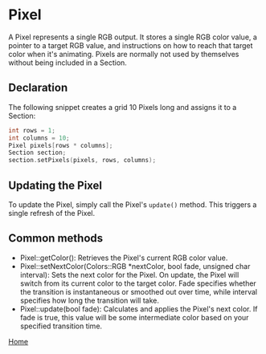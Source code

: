 # Pixel
A Pixel represents a single RGB output. It stores a single RGB color value, a pointer to a target RGB value, and instructions on how to reach that target color when it's animating. Pixels are normally not used by themselves without being included in a Section.

## Declaration
The following snippet creates a grid 10 Pixels long and assigns it to a Section:
```c++
int rows = 1;
int columns = 10;
Pixel pixels[rows * columns];
Section section;
section.setPixels(pixels, rows, columns);
```

## Updating the Pixel
To update the Pixel, simply call the Pixel's `update()` method. This triggers a single refresh of the Pixel.

## Common methods
* Pixel::getColor(): Retrieves the Pixel's current RGB color value.
* Pixel::setNextColor(Colors::RGB \*nextColor, bool fade, unsigned char interval): Sets the next color for the Pixel. On update, the Pixel will switch from its current color to the target color. Fade specifies whether the transition is instantaneous or smoothed out over time, while interval specifies how long the transition will take.
* Pixel::update(bool fade): Calculates and applies the Pixel's next color. If fade is true, this value will be some intermediate color based on your specified transition time.

[Home](README.md)
